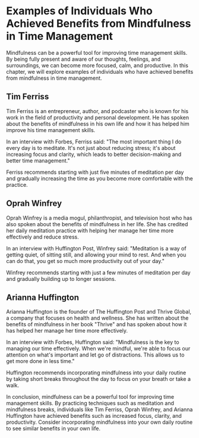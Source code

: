 Examples of Individuals Who Achieved Benefits from Mindfulness in Time Management
=========================================================================================================================================

Mindfulness can be a powerful tool for improving time management skills. By being fully present and aware of our thoughts, feelings, and surroundings, we can become more focused, calm, and productive. In this chapter, we will explore examples of individuals who have achieved benefits from mindfulness in time management.

Tim Ferriss
-----------

Tim Ferriss is an entrepreneur, author, and podcaster who is known for his work in the field of productivity and personal development. He has spoken about the benefits of mindfulness in his own life and how it has helped him improve his time management skills.

In an interview with Forbes, Ferriss said: "The most important thing I do every day is to meditate. It's not just about reducing stress; it's about increasing focus and clarity, which leads to better decision-making and better time management."

Ferriss recommends starting with just five minutes of meditation per day and gradually increasing the time as you become more comfortable with the practice.

Oprah Winfrey
-------------

Oprah Winfrey is a media mogul, philanthropist, and television host who has also spoken about the benefits of mindfulness in her life. She has credited her daily meditation practice with helping her manage her time more effectively and reduce stress.

In an interview with Huffington Post, Winfrey said: "Meditation is a way of getting quiet, of sitting still, and allowing your mind to rest. And when you can do that, you get so much more productivity out of your day."

Winfrey recommends starting with just a few minutes of meditation per day and gradually building up to longer sessions.

Arianna Huffington
------------------

Arianna Huffington is the founder of The Huffington Post and Thrive Global, a company that focuses on health and wellness. She has written about the benefits of mindfulness in her book "Thrive" and has spoken about how it has helped her manage her time more effectively.

In an interview with Forbes, Huffington said: "Mindfulness is the key to managing our time effectively. When we're mindful, we're able to focus our attention on what's important and let go of distractions. This allows us to get more done in less time."

Huffington recommends incorporating mindfulness into your daily routine by taking short breaks throughout the day to focus on your breath or take a walk.

In conclusion, mindfulness can be a powerful tool for improving time management skills. By practicing techniques such as meditation and mindfulness breaks, individuals like Tim Ferriss, Oprah Winfrey, and Arianna Huffington have achieved benefits such as increased focus, clarity, and productivity. Consider incorporating mindfulness into your own daily routine to see similar benefits in your own life.
